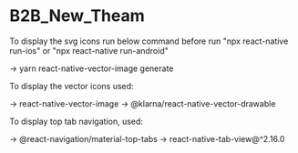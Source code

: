 # B2B_New_Theam

To display the svg icons run below command before run "npx react-native run-ios" or "npx react-native run-android"

 -> yarn react-native-vector-image generate

To display the vector icons used: 

 -> react-native-vector-image 
 -> @klarna/react-native-vector-drawable
 
To display top tab navigation, used: 

 -> @react-navigation/material-top-tabs 
 -> react-native-tab-view@^2.16.0
 
